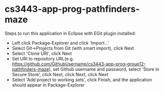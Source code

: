 # cs3443-app-prog-pathfinders-maze
Steps to run this application in Eclipse with EGit plugin installed:
- Left click Package-Explorer and click 'Import...'
- Select Git->Projects from Git (with smart import), click Next
- Select 'Clone URI', click Next
- Set URI to repository URL(e.g. https://github.com/GithubUsername/cs3443-app-prog-group12-pathfinders-maze), set Github username and password, select 'Store in Secure Store', click Next, click Next, click Next
- Select 'Add project to working sets', click Finish, and the application should appear in Package-Explorer
